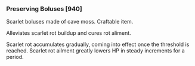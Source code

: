 ### Preserving Boluses [940]

Scarlet boluses made of cave moss. Craftable item.

Alleviates scarlet rot buildup and cures rot aliment.

Scarlet rot accumulates gradually, coming into effect once the threshold is reached. Scarlet rot ailment greatly lowers HP in steady increments for a period.